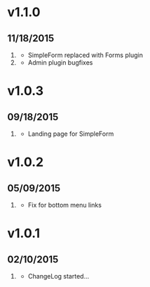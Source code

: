 # v1.1.0
## 11/18/2015

1. [](#new)
    * SimpleForm replaced with Forms plugin
2. [](#bugfix)
    * Admin plugin bugfixes

# v1.0.3
## 09/18/2015

1. [](#new)
    * Landing page for SimpleForm

# v1.0.2
## 05/09/2015

1. [](#improved)
    * Fix for bottom menu links

# v1.0.1
## 02/10/2015

1. [](#new)
    * ChangeLog started...
